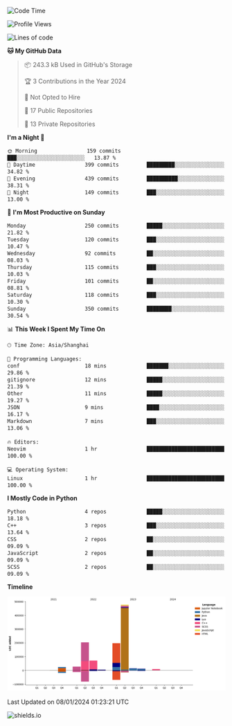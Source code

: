 <!--START_SECTION:waka-->
![Code Time](http://img.shields.io/badge/Code%20Time-370%20hrs%2057%20mins-blue)

![Profile Views](http://img.shields.io/badge/Profile%20Views-0-blue)

![Lines of code](https://img.shields.io/badge/From%20Hello%20World%20I%27ve%20Written-1.0%20million%20lines%20of%20code-blue)

**🐱 My GitHub Data** 

> 📦 243.3 kB Used in GitHub's Storage 
 > 
> 🏆 3 Contributions in the Year 2024
 > 
> 🚫 Not Opted to Hire
 > 
> 📜 17 Public Repositories 
 > 
> 🔑 13 Private Repositories 
 > 
**I'm a Night 🦉** 

```text
🌞 Morning                159 commits         ███░░░░░░░░░░░░░░░░░░░░░░   13.87 % 
🌆 Daytime                399 commits         █████████░░░░░░░░░░░░░░░░   34.82 % 
🌃 Evening                439 commits         ██████████░░░░░░░░░░░░░░░   38.31 % 
🌙 Night                  149 commits         ███░░░░░░░░░░░░░░░░░░░░░░   13.00 % 
```
📅 **I'm Most Productive on Sunday** 

```text
Monday                   250 commits         █████░░░░░░░░░░░░░░░░░░░░   21.82 % 
Tuesday                  120 commits         ███░░░░░░░░░░░░░░░░░░░░░░   10.47 % 
Wednesday                92 commits          ██░░░░░░░░░░░░░░░░░░░░░░░   08.03 % 
Thursday                 115 commits         ███░░░░░░░░░░░░░░░░░░░░░░   10.03 % 
Friday                   101 commits         ██░░░░░░░░░░░░░░░░░░░░░░░   08.81 % 
Saturday                 118 commits         ███░░░░░░░░░░░░░░░░░░░░░░   10.30 % 
Sunday                   350 commits         ████████░░░░░░░░░░░░░░░░░   30.54 % 
```


📊 **This Week I Spent My Time On** 

```text
🕑︎ Time Zone: Asia/Shanghai

💬 Programming Languages: 
conf                     18 mins             ███████░░░░░░░░░░░░░░░░░░   29.86 % 
gitignore                12 mins             █████░░░░░░░░░░░░░░░░░░░░   21.39 % 
Other                    11 mins             █████░░░░░░░░░░░░░░░░░░░░   19.27 % 
JSON                     9 mins              ████░░░░░░░░░░░░░░░░░░░░░   16.17 % 
Markdown                 7 mins              ███░░░░░░░░░░░░░░░░░░░░░░   13.06 % 

🔥 Editors: 
Neovim                   1 hr                █████████████████████████   100.00 % 

💻 Operating System: 
Linux                    1 hr                █████████████████████████   100.00 % 
```

**I Mostly Code in Python** 

```text
Python                   4 repos             █████░░░░░░░░░░░░░░░░░░░░   18.18 % 
C++                      3 repos             ███░░░░░░░░░░░░░░░░░░░░░░   13.64 % 
CSS                      2 repos             ██░░░░░░░░░░░░░░░░░░░░░░░   09.09 % 
JavaScript               2 repos             ██░░░░░░░░░░░░░░░░░░░░░░░   09.09 % 
SCSS                     2 repos             ██░░░░░░░░░░░░░░░░░░░░░░░   09.09 % 
```



**Timeline**

![Lines of Code chart](https://raw.githubusercontent.com/kopp4/kopp4/main/assets/bar_graph.png)


 Last Updated on 08/01/2024 01:23:21 UTC
<!--END_SECTION:waka-->
![shields.io](https://img.shields.io/github/commit-activity/w/kopp4/kopp4?color=g&label=abusing%20bot&style=flat-square)
